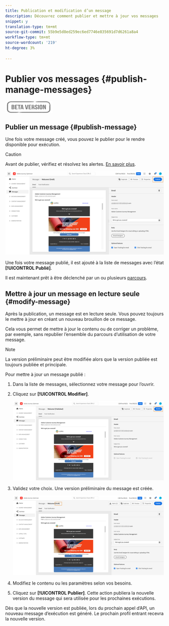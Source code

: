 ```yaml
---
title: Publication et modification d’un message
description: Découvrez comment publier et mettre à jour vos messages
snippet: y
translation-type: tm+mt
source-git-commit: 55b9e5d8ed259ec6ed7746e835691d7d6261a8a4
workflow-type: tm+mt
source-wordcount: '219'
ht-degree: 3%

---
```


# Publier vos messages {#publish-manage-messages}

![](assets/do-not-localize/badge.png)

## Publier un message {#publish-message}

Une fois votre message créé, vous pouvez le publier pour le rendre disponible pour exécution.

>[!CAUTION]
>
>Avant de publier, vérifiez et résolvez les alertes. [En savoir plus](alerts.md).

![](assets/publish-message.png)

Une fois votre message publié, il est ajouté à la liste de messages avec l’état **[!UICONTROL Publié]**.

Il est maintenant prêt à être déclenché par un ou plusieurs [parcours](building-journeys/journey.md).

## Mettre à jour un message en lecture seule {#modify-message}

Après la publication, un message est en lecture seule. Vous pouvez toujours le mettre à jour en créant un nouveau brouillon de ce message.

Cela vous permet de mettre à jour le contenu ou de corriger un problème, par exemple, sans republier l’ensemble du parcours d’utilisation de votre message.

>[!NOTE]
>
>La version préliminaire peut être modifiée alors que la version publiée est toujours publiée et principale.

Pour mettre à jour un message publié :

1. Dans la liste de messages, sélectionnez votre message pour l’ouvrir.

1. Cliquez sur **[!UICONTROL Modifier]**.

   ![](assets/message-modify.png)

1. Validez votre choix. Une version préliminaire du message est créée.

   ![](assets/message-modify-v2.png)

1. Modifiez le contenu ou les paramètres selon vos besoins.
1. Cliquez sur **[!UICONTROL Publier]**. Cette action publiera la nouvelle version du message qui sera utilisée pour les prochaines exécutions.

Dès que la nouvelle version est publiée, lors du prochain appel d’API, un nouveau message d’exécution est généré. Le prochain profil entrant recevra la nouvelle version.

<!--For batch messages, the audience/segment being processed in the previous execution will not be affected by the new version. Only the next incoming API call with an audience/segment will generate a new message execution with the new version.-->
